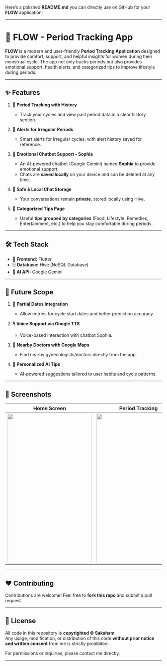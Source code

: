 Here’s a polished **README.md** you can directly use on GitHub for your **FLOW** application:

---

# 🌸 FLOW - Period Tracking App

**FLOW** is a modern and user-friendly **Period Tracking Application** designed to provide comfort, support, and helpful insights for women during their menstrual cycle.
The app not only tracks periods but also provides emotional support, health alerts, and categorized tips to improve lifestyle during periods.

---

## ✨ Features

1. 📅 **Period Tracking with History**

   * Track your cycles and view past period data in a clear history section.

2. 🚨 **Alerts for Irregular Periods**

   * Smart alerts for irregular cycles, with alert history saved for reference.

3. 🤖 **Emotional Chatbot Support - Sophia**

   * An AI-powered chatbot (Google Gemini) named **Sophia** to provide emotional support.
   * Chats are **saved locally** on your device and can be deleted at any time.

4. 💬 **Safe & Local Chat Storage**

   * Your conversations remain **private**, stored locally using Hive.

5. 🌿 **Categorized Tips Page**

   * Useful **tips grouped by categories** (Food, Lifestyle, Remedies, Entertainment, etc.) to help you stay comfortable during periods.

---

## 🛠️ Tech Stack

* 📱 **Frontend:** Flutter
* 🗄️ **Database:** Hive (NoSQL Database)
* 🤖 **AI API:** Google Gemini

---

## 🚀 Future Scope

1. 📍 **Partial Dates Integration**

   * Allow entries for cycle start dates and better prediction accuracy.

2. 🎙️ **Voice Support via Google TTS**

   * Voice-based interaction with chatbot Sophia.

3. 🏥 **Nearby Doctors with Google Maps**

   * Find nearby gynecologists/doctors directly from the app.

4. 🧠 **Personalized AI Tips**

   * AI-powered suggestions tailored to user habits and cycle patterns.

---

## 📸 Screenshots

| Home Screen | Period Tracking | Chatbot Sophia | Tips Page |
|-------------|----------------|----------------|-----------|
| <img src="https://github.com/user-attachments/assets/bfdb219f-30b9-4f3f-945b-6dbd5709b98f" width="270" height="480" /> | <img src="https://github.com/user-attachments/assets/2a24c971-f3fe-4ae1-8461-816955499ca8" width="270" height="480" /> | <img src="https://github.com/user-attachments/assets/b35f5930-218a-4c30-a885-8eadab5403cf" width="270" height="480" /> | <img src="https://github.com/user-attachments/assets/8b4bf9dc-8d33-4343-847e-202ba945243f" width="270" height="480" /> |

---

## ❤️ Contributing

Contributions are welcome! Feel free to **fork this repo** and submit a pull request.

---
## 📄 License  

All code in this repository is **copyrighted © Saksham**.  
Any usage, modification, or distribution of this code **without prior notice and written consent** from me is strictly prohibited.  

For permissions or inquiries, please contact me directly.  

---
